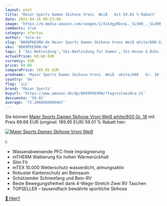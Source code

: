 ```yaml
---
layout: post
title: 'Maier Sports Damen Skihose Vroni  Weiß   mit 59.01 % Rabatt'
date: 2021-04-16 09:23:08
image: 'https://m.media-amazon.com/images/I/41kdgyRbzoL._SL500_._SL400_.jpg'
comments: true
category: ofertas
author: 'tole.es'
slug: 'B009PKEXRW-de Maier Sports Damen Skihose Vroni Weiß white/600 Gr. 18'
sku: 'B009PKEXRW-de'
tags: [ 'Ski-Bekleidung','Ski-Bekleidung für Damen','Ski-Hosen & Bibs für Damen','Skifahren','Sport','Sport & Freizeit','Sportausrüstung & -bekleidung','Wintersport','maier sports', ]
actualPrice: 69.66 EUR
currency: EUR
price: 69.66
comparePrice: 169.95 EUR
prodname: 'Maier Sports Damen Skihose Vroni  Weiß  white/600   Gr. 18'
country: 'de'
flag: '🇩🇪'
brand: 'Maier Sports'
buyurl: 'https://www.amazon.de/dp/B009PKEXRW/?tag=tolees0ca-21'
descuento: '59.01'
average: '72.2066666666667'
---
```


Sie können [Maier Sports Damen Skihose Vroni  Weiß  white/600   Gr. 18](https://www.amazon.de/dp/B009PKEXRW/?tag=tolees0ca-21) mit Preis 69.66 EUR (original: 169.95 EUR) 59.01 % Rabatt hier:

[![Maier Sports Damen Skihose Vroni  Weiß  ](https://m.media-amazon.com/images/I/41kdgyRbzoL._SL500_._SL400_.jpg)](https://www.amazon.de/dp/B009PKEXRW/?tag=tolees0ca-21)

ℹ️:

- Wasserabweisende PFC-freie Imprägnierung
- mTHERM Wattierung für hohen Wärmerückhalt
- Slim Fit
- mTEX 10.000 Wetterschutz wasserdicht, atmungsaktiv
- Robuster Kantenschutz am Beinsaum
- Schützender Schneefang und Bein-RV
- Beste Bewegungsfreiheit dank 4-Wege-Stretch Zwei RV Taschen
- TOPSELLER – tausendfach bewährte sportliche Skihose

[🛒 Hier!!](https://www.amazon.de/dp/B009PKEXRW/?tag=tolees0ca-21)
